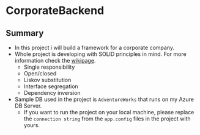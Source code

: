 # CorporateBackend

## Summary

* In this project i will build a framework for a corporate company.
* Whole project is developing with SOLID principles in mind. For more information check the [wikipage](https://en.wikipedia.org/wiki/SOLID).
  * Single responsibility
  * Open/closed
  * Liskov substitution
  * Interface segregation
  * Dependency inversion
* Sample DB used in the project is `AdventureWorks` that runs on my Azure DB Server.
  * If you want to run the project on your local machine, please replace the `connection string` from the `app.config` files in the project with yours.
